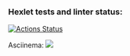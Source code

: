 ### Hexlet tests and linter status:
[![Actions Status](https://github.com/SaldFjjHalsDj/frontend-project-46/actions/workflows/hexlet-check.yml/badge.svg)](https://github.com/SaldFjjHalsDj/frontend-project-46/actions)

Asciinema:
<a href="https://asciinema.org/a/6RzgBo3YoHCSktFksZDoaOnzZ" target="_blank"><img src="https://asciinema.org/a/6RzgBo3YoHCSktFksZDoaOnzZ.svg" /></a>